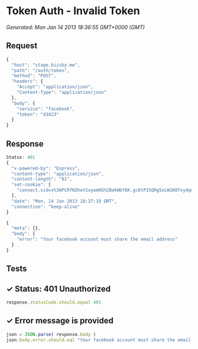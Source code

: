 # Token Auth - Invalid Token

*Generated: Mon Jan 14 2013 18:36:55 GMT+0000 (GMT)*
## Request
```javascript
{
  "host": "stage.bizzby.me",
  "path": "/auth/token",
  "method": "POST",
  "headers": {
    "Accept": "application/json",
    "Content-Type": "application/json"
  },
  "body": {
    "service": "facebook",
    "token": "43423"
  }
}
```

## Response
```javascript
Status: 401
{
  "x-powered-by": "Express",
  "content-type": "application/json",
  "content-length": "81",
  "set-cookie": [
    "connect.sid=s%3APCRfKDhetSxyemHG%2BakWbY6K.gc6tP1SQRg5xLW1K07vydqc3LdHRHGUhi4lNIFlZy14; Path=/"
  ],
  "date": "Mon, 14 Jan 2013 18:37:19 GMT",
  "connection": "keep-alive"
}
```
```javascript
{
  "meta": {},
  "body": {
    "error": "Your facebook account must share the email address"
  }
}
```

## Tests

## ✓ Status: 401 Unauthorized
```javascript
response.statusCode.should.equal 401
```

## ✓ Error message is provided
```javascript
json = JSON.parse( response.body )
json.body.error.should.eql "Your facebook account must share the email address"
```

